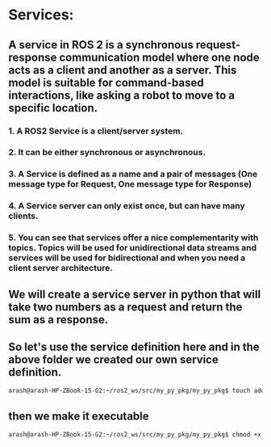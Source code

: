 #    Services: 
## A service in ROS 2 is a synchronous request-response communication model where one node acts as a client and another as a server. This model is suitable for command-based interactions, like asking a robot to move to a specific location.
### 1. A ROS2 Service is a client/server system.
### 2. It can be either synchronous or asynchronous. 
### 3. A Service is defined as a name and a pair of messages (One message type for Request, One message type for Response)
### 4. A Service server can only exist once, but can have many clients. 
### 5. You can see that services offer a nice complementarity with topics. Topics will be used for unidirectional data streams and services will be used for bidirectional and when you need a client server architecture. 

## We will create a service server in python that will take two numbers as a request and return the sum as a response.
## So let's use the service definition here and in the above folder we created our own service definition. 
```bash
arash@arash-HP-ZBook-15-G2:~/ros2_ws/src/my_py_pkg/my_py_pkg$ touch add_two_ints_server.py
```
## then we make it executable
```bash
arash@arash-HP-ZBook-15-G2:~/ros2_ws/src/my_py_pkg/my_py_pkg$ chmod +x add_two_ints_server.py 
```
